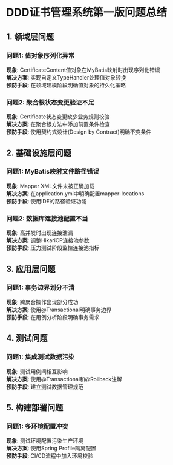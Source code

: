 # DDD证书管理系统第一版问题总结

## 1. 领域层问题

### 问题1: 值对象序列化异常

**现象**: CertificateContent值对象在MyBatis映射时出现序列化错误  
**解决方案**: 实现自定义TypeHandler处理值对象转换  
**预防手段**: 在领域建模阶段明确值对象的持久化策略

### 问题2: 聚合根状态变更验证不足

**现象**: Certificate状态变更缺少业务规则校验  
**解决方案**: 在聚合根方法中添加前置条件检查  
**预防手段**: 使用契约式设计(Design by Contract)明确不变条件

## 2. 基础设施层问题

### 问题1: MyBatis映射文件路径错误

**现象**: Mapper XML文件未被正确加载  
**解决方案**: 在application.yml中明确配置mapper-locations  
**预防手段**: 使用IDE的路径验证功能

### 问题2: 数据库连接池配置不当

**现象**: 高并发时出现连接泄漏  
**解决方案**: 调整HikariCP连接池参数  
**预防手段**: 压力测试阶段监控连接池指标

## 3. 应用层问题

### 问题1: 事务边界划分不清

**现象**: 跨聚合操作出现部分成功  
**解决方案**: 使用@Transactional明确事务边界  
**预防手段**: 在用例分析阶段明确事务需求

## 4. 测试问题

### 问题1: 集成测试数据污染

**现象**: 测试用例间相互影响  
**解决方案**: 使用@Transactional和@Rollback注解  
**预防手段**: 建立测试数据管理规范

## 5. 构建部署问题

### 问题1: 多环境配置冲突

**现象**: 测试环境配置污染生产环境  
**解决方案**: 使用Spring Profile隔离配置  
**预防手段**: CI/CD流程中加入环境校验
